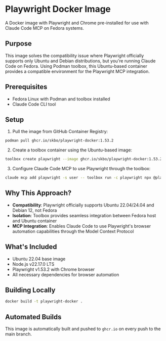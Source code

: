 # Playwright Docker Image

A Docker image with Playwright and Chrome pre-installed for use with Claude Code MCP on Fedora systems.

## Purpose

This image solves the compatibility issue where Playwright officially supports only Ubuntu and Debian distributions, but you're running Claude Code on Fedora. Using Podman toolbox, this Ubuntu-based container provides a compatible environment for the Playwright MCP integration.

## Prerequisites

- Fedora Linux with Podman and toolbox installed
- Claude Code CLI tool

## Setup

1. Pull the image from GitHub Container Registry:

```bash
podman pull ghcr.io/skbo/playwright-docker:1.53.2
```

2. Create a toolbox container using the Ubuntu-based image:

```bash
toolbox create playwright --image ghcr.io/skbo/playwright-docker:1.53.2
```

3. Configure Claude Code MCP to use Playwright through the toolbox:

```bash
claude mcp add playwright -s user -- toolbox run -c playwright npx @playwright/mcp@latest
```

## Why This Approach?

- **Compatibility**: Playwright officially supports Ubuntu 22.04/24.04 and Debian 12, not Fedora
- **Isolation**: Toolbox provides seamless integration between Fedora host and Ubuntu container
- **MCP Integration**: Enables Claude Code to use Playwright's browser automation capabilities through the Model Context Protocol

## What's Included

- Ubuntu 22.04 base image
- Node.js v22.17.0 LTS
- Playwright v1.53.2 with Chrome browser
- All necessary dependencies for browser automation

## Building Locally

```bash
docker build -t playwright-docker .
```

## Automated Builds

This image is automatically built and pushed to `ghcr.io` on every push to the main branch.
